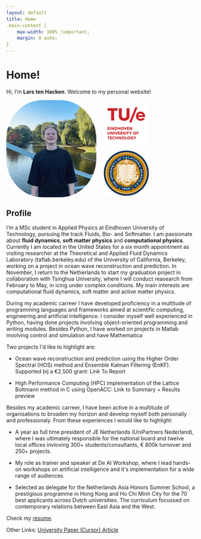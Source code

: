 ```yaml
---
layout: default
title: Home
.main-content { 
    max-width: 100% !important; 
    margin: 0 auto;
}
---
```

# Home!

Hi, I’m **Lars ten Hacken**. Welcome to my personal website!

<div style="display: flex; align-items: center; gap: 20px;">
  <img src="assets/profile.jpeg" alt="Profile picture" style="width: 240px; border-radius: 40%;">
  <div style="display: flex; flex-direction: column; gap: 10px;">
    <img src="assets/TUE.png" alt="TU Delft logo" style="width: 120px;">
    <img src="assets/Berkeley.png" alt="UC Berkeley logo" style="width: 120px;">
    </div>
</div>

## Profile
I’m a MSc student in Applied Physics at Eindhoven University of Technology, pursuing the track Fluids, Bio- and Softmatter. I am passionate about **fluid dynamics**, **soft matter physics** and **computational physics**. Currently I am located in the United States for a six month appointment as visiting researcher at the Theoretical and Applied Fluid Dynamics Laboratory (taflab.berkeley.edu) of the University of California, Berkeley, working on a project in ocean wave reconstruction and prediction. In November, I return to the Netherlands to start my graduation project in collaboration with Tsinghua University, where I will conduct reasearch from February to May, in icing under complex conditions. My main interests are computational fluid dynamics, soft matter and active matter physics. 

During my academic carreer I have developed proficiency in a multitude of programming languages and frameworks aimed at scientific computing, engineering and artificial intelligence. I consider myself well experienced in Python, having done projects involving object-oriented programming and writing modules. Besides Python, I have worked on projects in Matlab involving control and simulation and have Mathematica 

Two projects I'd like to highlight are:

- Ocean wave reconstruction and prediction using the Higher Order Spectral (HOS) method and Ensemble Kalman Filtering (EnKF). Supported bij a €2.500 grant: Link To Report

- High Performance Computing (HPC) implementation of the Lattice Boltmann method in C using OpenACC: Link to Summary + Results preview

Besides my academic carreer, I have been active in a multitude of organisations to broaden my horizon and develop myself both personally and professionaly. From these experiences I would like to highlight: 

- A year as full time president of JE Netherlands (UniPartners Nederland), where I was ultimately responsible for the national board and twelve local offices invloving 300+ students/consultants, € 800k turnover and 250+ projects. 

- My role as trainer and speaker at De AI Workshop, where I lead hands-on workshops on artificial intelligence and it's implementation for a wide range of audiences. 

- Selected as delegate for the Netherlands Asia Honors Summer School, a prestigious programme in Hong Kong and Ho Chi Minh City for the 70 best applicants across Dutch universities. The curriculum focussed on contemporary relations between East Asia and the West.  

Check my [resume](assets/Lars_ten_Hacken_CV.pdf).

Other Links: 
[University Paper (Cursor) Article](https://www.cursor.tue.nl/en/campus/2025/juli/week-1/and-how-are-things-in-berkeley)